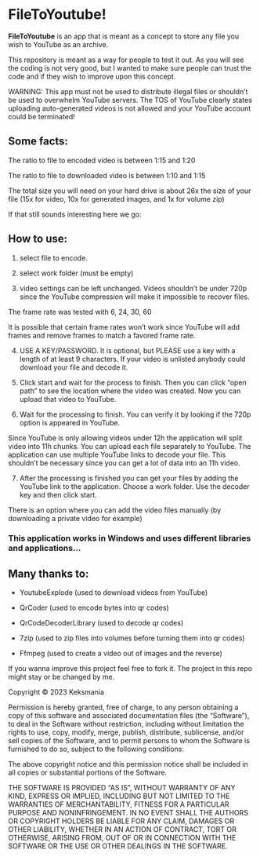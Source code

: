 # FileToYoutube!

**FileToYoutube** is an app that is meant as a concept to store any file you wish to YouTube as an archive.

  

This repository is meant as a way for people to test it out. As you will see the coding is not very good, but I wanted to make sure people can trust the code and if they wish to improve upon this concept.

  

WARNING: This app must not be used to distribute illegal files or shouldn’t be used to overwhelm YouTube servers. The TOS of YouTube clearly states uploading auto-generated videos is not allowed and your YouTube account could be terminated!

  

## Some facts:

The ratio to file to encoded video is between 1:15 and 1:20

The ratio to file to downloaded video is between 1:10 and 1:15

The total size you will need on your hard drive is about 26x the size of your file (15x for video, 10x for generated images, and 1x for volume zip)

  

If that still sounds interesting here we go:

  

## How to use:

  

1. select file to encode.

  

2. select work folder (must be empty)

  

3. video settings can be left unchanged. Videos shouldn’t be under 720p since the YouTube compression will make it impossible to recover files.

  

The frame rate was tested with 6, 24, 30, 60

It is possible that certain frame rates won’t work since YouTube will add frames and remove frames to match a favored frame rate.

  

4. USE A KEY/PASSWORD. It is optional, but PLEASE use a key with a length of at least 9 characters. If your video is unlisted anybody could download your file and decode it.

  

5. Click start and wait for the process to finish. Then you can click “open path” to see the location where the video was created. Now you can upload that video to YouTube.

  

6. Wait for the processing to finish. You can verify it by looking if the 720p option is appeared in YouTube.

  

Since YouTube is only allowing videos under 12h the application will split video into 11h chunks. You can upload each file separately to YouTube. The application can use multiple YouTube links to decode your file. This shouldn’t be necessary since you can get a lot of data into an 11h video.

  

7. After the processing is finished you can get your files by adding the YouTube link to the application. Choose a work folder. Use the decoder key and then click start.

  

There is an option where you can add the video files manually (by downloading a private video for example)

  

  

  

### This application works in Windows and uses different libraries and applications…

## Many thanks to:

  

- YoutubeExplode (used to download videos from YouTube)

- QrCoder (used to encode bytes into qr codes)

- QrCodeDecoderLibrary (used to decode qr codes)

- 7zip (used to zip files into volumes before turning them into qr codes)

- Ffmpeg (used to create a video out of images and the reverse)

  

  

  

If you wanna improve this project feel free to fork it. The project in this repo might stay or be changed by me.

  

  

Copyright © 2023 Keksmania

Permission is hereby granted, free of charge, to any person obtaining a copy of this software and associated documentation files (the “Software”), to deal in the Software without restriction, including without limitation the rights to use, copy, modify, merge, publish, distribute, sublicense, and/or sell copies of the Software, and to permit persons to whom the Software is furnished to do so, subject to the following conditions:

The above copyright notice and this permission notice shall be included in all copies or substantial portions of the Software.

THE SOFTWARE IS PROVIDED “AS IS”, WITHOUT WARRANTY OF ANY KIND, EXPRESS OR IMPLIED, INCLUDING BUT NOT LIMITED TO THE WARRANTIES OF MERCHANTABILITY, FITNESS FOR A PARTICULAR PURPOSE AND NONINFRINGEMENT. IN NO EVENT SHALL THE AUTHORS OR COPYRIGHT HOLDERS BE LIABLE FOR ANY CLAIM, DAMAGES OR OTHER LIABILITY, WHETHER IN AN ACTION OF CONTRACT, TORT OR OTHERWISE, ARISING FROM, OUT OF OR IN CONNECTION WITH THE SOFTWARE OR THE USE OR OTHER DEALINGS IN THE SOFTWARE.
